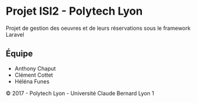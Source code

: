 # Projet ISI2 - Polytech Lyon

Projet de gestion des oeuvres et de leurs réservations sous le framework Laravel

## Équipe

- Anthony Chaput
- Clément Cottet
- Héléna Funes

© 2017 - Polytech Lyon - Université Claude Bernard Lyon 1 
